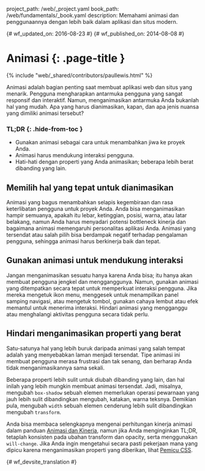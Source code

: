 project_path: /web/_project.yaml
book_path: /web/fundamentals/_book.yaml
description: Memahami animasi dan penggunaannya dengan lebih baik dalam aplikasi dan situs modern.

{# wf_updated_on: 2016-08-23 #}
{# wf_published_on: 2014-08-08 #}

# Animasi {: .page-title }

{% include "web/_shared/contributors/paullewis.html" %}

Animasi adalah bagian penting saat membuat aplikasi web dan situs yang menarik. Pengguna mengharapkan antarmuka pengguna yang sangat responsif dan interaktif. Namun, menganimasikan antarmuka Anda bukanlah hal yang mudah. Apa yang harus dianimasikan, kapan, dan apa jenis nuansa yang dimiliki animasi tersebut?


### TL;DR {: .hide-from-toc }
* Gunakan animasi sebagai cara untuk menambahkan jiwa ke proyek Anda.
* Animasi harus mendukung interaksi pengguna.
* Hati-hati dengan properti yang Anda animasikan; beberapa lebih berat dibanding yang lain.


## Memilih hal yang tepat untuk dianimasikan

Animasi yang bagus menambahkan selapis kegembiraan dan rasa keterlibatan pengguna untuk proyek Anda. Anda bisa menganimasikan hampir semuanya, apakah itu lebar, ketinggian, posisi, warna, atau latar belakang, namun Anda harus menyadari potensi bottleneck kinerja dan bagaimana animasi memengaruhi personalitas aplikasi Anda. Animasi yang tersendat atau salah pilih bisa berdampak negatif terhadap pengalaman pengguna, sehingga animasi harus berkinerja baik dan tepat.

## Gunakan animasi untuk mendukung interaksi

Jangan menganimasikan sesuatu hanya karena Anda bisa; itu hanya akan membuat pengguna jengkel dan mengganggunya. Namun, gunakan animasi yang ditempatkan secara tepat untuk memperkuat interaksi pengguna. Jika mereka mengetuk ikon menu, menggesek untuk menampilkan panel samping navigasi, atau mengetuk tombol, gunakan cahaya lembut atau efek memantul untuk menerima interaksi. Hindari animasi yang mengganggu atau menghalangi aktivitas pengguna secara tidak perlu.

## Hindari menganimasikan properti yang berat

Satu-satunya hal yang lebih buruk daripada animasi yang salah tempat adalah yang menyebabkan laman menjadi tersendat. Tipe animasi ini membuat pengguna merasa frustrasi dan tak senang, dan berharap Anda tidak menganimasikannya sama sekali.

Beberapa properti lebih sulit untuk diubah dibanding yang lain, dan hal inilah yang lebih mungkin membuat animasi tersendat. Jadi, misalnya, mengubah `box-shadow` sebuah elemen memerlukan operasi pewarnaan yang jauh lebih sulit dibandingkan mengubah, katakan, warna teksnya. Demikian pula, mengubah `width` sebuah elemen cenderung lebih sulit dibandingkan mengubah `transform`.

Anda bisa membaca selengkapnya mengenai perhitungan kinerja animasi dalam panduan [Animasi dan Kinerja](animations-and-performance), namun jika Anda menginginkan TL;DR, tetaplah konsisten pada ubahan transform dan opacity, serta menggunakan `will-change`. Jika Anda ingin mengetahui secara pasti pekerjaan mana yang dipicu karena menganimasikan properti yang diberikan, lihat [Pemicu CSS](http://csstriggers.com).


{# wf_devsite_translation #}

